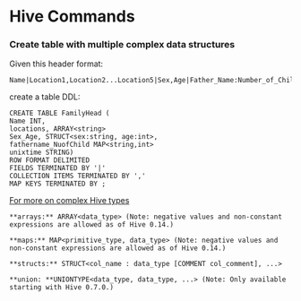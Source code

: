 # Hive Commands

### Create table with multiple complex data structures 

Given this header format: 

	Name|Location1,Location2...Location5|Sex­,Age|Father_Name:Number_of_Child

create a table DDL: 

	CREATE TABLE FamilyHead (
	Name INT,
	locations, ARRAY<string>
	Sex_Age, STRUCT<sex:string, age:int>,
	fathername_NuofChild MAP<string,int>
	unixtime STRING)
	ROW FORMAT DELIMITED
	FIELDS TERMINATED BY '|'
	COLLECTION ITEMS TERMINATED BY ','
	MAP KEYS TERMINATED BY ;
	

[For more on complex Hive types](https://cwiki.apache.org/confluence/display/Hive/LanguageManual+Types) 


	**arrays:** ARRAY<data_type> (Note: negative values and non-constant expressions are allowed as of Hive 0.14.)

	**maps:** MAP<primitive_type, data_type> (Note: negative values and non-constant expressions are allowed as of Hive 0.14.)

	**structs:** STRUCT<col_name : data_type [COMMENT col_comment], ...>

	**union: **UNIONTYPE<data_type, data_type, ...> (Note: Only available starting with Hive 0.7.0.)